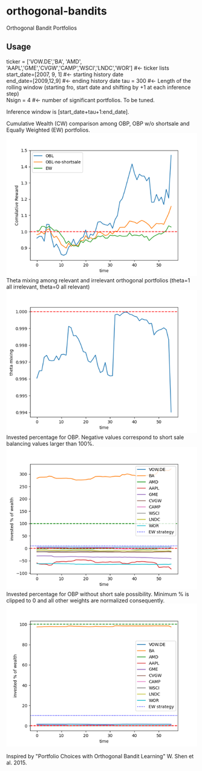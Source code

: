 # orthogonal-bandits
Orthogonal Bandit Portfolios 

## Usage

ticker = ['VOW.DE','BA', 'AMD', 'AAPL','GME','CVGW','CAMP','WSCI','LNDC','WOR']  #<- ticker lists    
start_date=[2007, 9, 1]  #<- starting history date   
end_date=[2009,12,9]  #<- ending history date
tau = 300             #<- Length of the rolling window (starting fro, start date and shifting by +1 at each inference step)      
Nsign = 4            #<- number of significant portfolios. To be tuned.      

Inference window is [start_date+tau+1:end_date].   

Cumulative Wealth (CW) comparison among OBP, OBP w/o shortsale and Equally Weighted (EW) portfolios. 
![alt text](https://github.com/pretidav/orthogonal-bandits/raw/main/fig/OBPvsEW.png)
Theta mixing among relevant and irrelevant orthogonal portfolios (theta=1 all irrelevant, theta=0 all relevant)
![alt text](https://github.com/pretidav/orthogonal-bandits/raw/main/fig/theta.png)
Invested percentage for OBP. Negative values correspond to short sale balancing values larger than 100%.  
![alt text](https://github.com/pretidav/orthogonal-bandits/raw/main/fig/weights.png)
Invested percentage for OBP without short sale possibility. Minimum % is clipped to 0 and all other weights are normalized consequently. 
![alt text](https://github.com/pretidav/orthogonal-bandits/raw/main/fig/weights_nss.png)


Inspired by "Portfolio Choices with Orthogonal Bandit Learning" W. Shen et al. 2015. 

